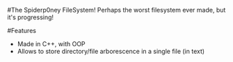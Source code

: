 #The Spiderp0ney FileSystem!
Perhaps the worst filesystem ever made, but it's progressing!

#Features
* Made in C++, with OOP
* Allows to store directory/file arborescence in a single file (in text)
